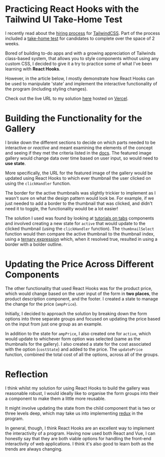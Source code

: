 # Practicing React Hooks with the Tailwind UI Take-Home Test

I recently read about the [hiring process](https://blog.tailwindcss.com/from-900-to-1-how-we-hired-robin-malfait) for [TailwindCSS](https://tailwindcss.com). Part of the process included a [take-home test](https://github.com/adamwathan/tailwind-take-home-project) for candidates to complete over the space of 2 weeks. 

Bored of building to-do apps and with a growing appreciation of Tailwinds class-based system, that allows you to style components without using any custom CSS, I decided to give it a try to practice some of what I've been learning with **React Hooks**. 

However, in the article below, I mostly demonstrate how React Hooks can be used to manipulate 'state' and implement the interactive functionality of the program (including styling changes).

Check out the live URL to my solution [here](https://tailwind-take-home-test-react.vercel.app) hosted on [Vercel](https://vercel.com/).

# Building the Functionality for the Gallery

I broke down the different sections to decide on which parts needed to be interactive or _reactive_ and meant examining the elements of the concept and seeing if they met the criteria listed in the [docs](https://reactjs.org/docs/thinking-in-react.html). The featured image gallery would change data over time based on user input, so would need to **use state**. 

More specifically, the URL for the featured image of the gallery would be updated using React Hooks to which ever thumbnail the user clicked on using the `clickHandler` function. 

The border for the active thumbnails was slightly trickier to implement as I wasn't sure on what the design pattern would look be. For example, if we just needed to add a border to the thumbnail that was clicked, and didn't need it to toggle, the functionality would be a lot easier! 

The solution I used was found by looking at [tutorials on tabs](https://www.digitalocean.com/community/tutorials/react-tabs-component) components and involved creating a new state for `active` that would update to the clicked thumbnail (using the `clickHandler` function). The `thumbnailSelect` function would then compare the active thumbnail to the thumbnail index, using a [ternary expression](https://developer.mozilla.org/en-US/docs/Web/JavaScript/Reference/Operators/Conditional_Operator) which, when it resolved true, resulted in using a border with a bolder outline. 



# Updating the Price Across Different Components

The other functionality that used React Hooks was for the product price, which would change based on the user input of the form in **two places**, the product description component, and the footer. I created a state to manage the change for the price  (`ampPrice`).

Initially, I decided to approach the solution by breaking down the form options into three separate groups and focused on updating the price based on the input from just one group as an example.

 In addition to the state for `ampPrice`, I also created one for `active`, which would update to whichever form option was selected (same as the thumbnails for the gallery). I also created a state for the cost associated with the option (`costState`) and added to the price. The `updatePrice` function, combined the total cost of all the options, across all of the groups.

# Reflection 

I think whilst my solution for using React Hooks to build the gallery was reasonable robust, I would ideally like to organise the form groups into their a component to make them a little more reusable. 

It might involve updating the state from the child component that is two or three levels deep, which may take us into implementing  [redux](https://redux.js.org/basics/usage-with-react/) in the program.

In general, though, I think React Hooks are an excellent way to implement the interactivity of a program. Having now used both React and Vue, I can honestly say that they are both viable options for handling the front-end interactivity of web applications. I think it's also good to learn both as the trends are always changing.
